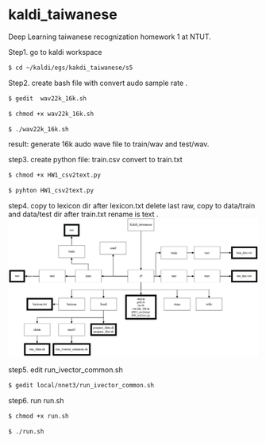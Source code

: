 # kaldi_taiwanese
Deep Learning taiwanese recognization homework 1 at NTUT.


Step1. go to kaldi workspace

``` bash
$ cd ~/kaldi/egs/kakdi_taiwanese/s5
```

Step2. create bash file with convert audo sample rate .

``` bash
$ gedit  wav22k_16k.sh
```

``` bash
$ chmod +x wav22k_16k.sh
```

``` bash
$ ./wav22k_16k.sh
```

result: generate 16k audo wave file to train/wav and test/wav.

step3. create python file: train.csv convert to train.txt

``` bash
$ chmod +x HW1_csv2text.py
```

``` bash
$ pyhton HW1_csv2text.py
```

step4. copy to lexicon dir after lexicon.txt delete last raw, copy to data/train and data/test dir after train.txt rename is text .
![image](https://github.com/qaz9517532846/kaldi_taiwanese/blob/master/s5/dir_tree.jpg)

step5. edit run_ivector_common.sh
``` bash
$ gedit local/nnet3/run_ivector_common.sh
```

step6. run run.sh
``` bash
$ chmod +x run.sh
```

``` bash
$ ./run.sh
```
